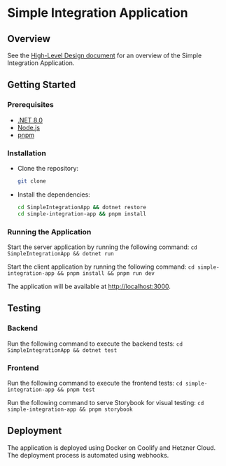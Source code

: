 # Simple Integration Application

## Overview

See the [High-Level Design document](./documents/design.md) for an overview of the Simple Integration Application.

## Getting Started

### Prerequisites

- [.NET 8.0](https://dotnet.microsoft.com/download/dotnet/8.0)
- [Node.js](https://nodejs.org/en/download/)
- [pnpm](https://pnpm.io/installation)

### Installation

- Clone the repository:
  ```bash
  git clone
    ```
- Install the dependencies:
    ```bash
    cd SimpleIntegrationApp && dotnet restore
    cd simple-integration-app && pnpm install
    ```
### Running the Application

Start the server application by running the following command:
`cd SimpleIntegrationApp && dotnet run`

Start the client application by running the following command:
`cd simple-integration-app && pnpm install && pnpm run dev`

The application will be available at [http://localhost:3000](http://localhost:3000).

## Testing

### Backend

Run the following command to execute the backend tests:
`cd SimpleIntegrationApp && dotnet test`

### Frontend

Run the following command to execute the frontend tests:
`cd simple-integration-app && pnpm test`

Run the following command to serve Storybook for visual testing:
`cd simple-integration-app && pnpm storybook`

## Deployment

The application is deployed using Docker on Coolify and Hetzner Cloud. The deployment process is automated using webhooks.